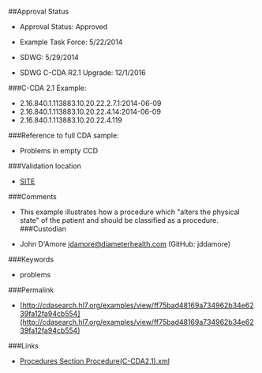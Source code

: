 ##Approval Status 

* Approval Status: Approved
* Example Task Force: 5/22/2014
* SDWG: 5/29/2014

* SDWG C-CDA R2.1 Upgrade: 12/1/2016    

###C-CDA 2.1 Example: 

* 2.16.840.1.113883.10.20.22.2.7.1:2014-06-09
* 2.16.840.1.113883.10.20.22.4.14:2014-06-09
* 2.16.840.1.113883.10.20.22.4.119

###Reference to full CDA sample:
* Problems in empty CCD


###Validation location

* [SITE](https://sitenv.org/sandbox-ccda/ccda-validator)


###Comments

* This example illustrates how a procedure which "alters the physical state" of the patient and should be classified as a procedure.
###Custodian

* John D'Amore jdamore@diameterhealth.com (GitHub: jddamore)



###Keywords

* problems


###Permalink 

* [http://cdasearch.hl7.org/examples/view/ff75bad48169a734962b34e6239fa12fa94cb554](http://cdasearch.hl7.org/examples/view/ff75bad48169a734962b34e6239fa12fa94cb554)

###Links 

* [Procedures Section Procedure(C-CDA2.1).xml](https://github.com/HL7/C-CDA-Examples/tree/master/Procedures/Procedures%20Section%20Procedure%20Entry/Procedures%20Section%20Procedure%28C-CDA2.1%29.xml)
